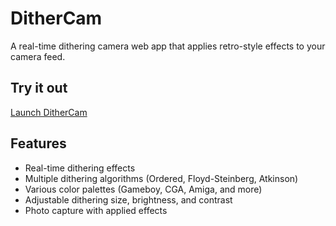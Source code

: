 # DitherCam

A real-time dithering camera web app that applies retro-style effects to your camera feed.

## Try it out
[Launch DitherCam](https://stihilus.github.io/ditherCam/)

## Features
- Real-time dithering effects
- Multiple dithering algorithms (Ordered, Floyd-Steinberg, Atkinson)
- Various color palettes (Gameboy, CGA, Amiga, and more)
- Adjustable dithering size, brightness, and contrast
- Photo capture with applied effects 